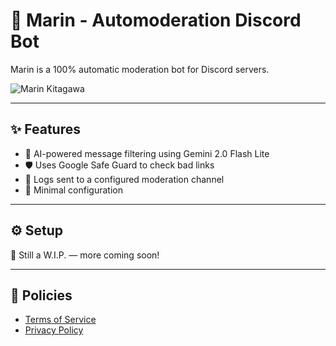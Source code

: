 # 🌸 Marin - Automoderation Discord Bot

Marin is a 100% automatic moderation bot for Discord servers. 

![Marin Kitagawa](https://thicc.mywaifulist.moe/series/my-dress-up-darling/bsCmvgUbXsFk2FukayFXHJmDD9tz63cf25gSRF0b.png)

---

## ✨ Features

- 🧠 AI-powered message filtering using Gemini 2.0 Flash Lite
- 🛡️ Uses Google Safe Guard to check bad links
- 📝 Logs sent to a configured moderation channel
- 🔧 Minimal configuration

---

## ⚙️ Setup

🚧 Still a W.I.P. — more coming soon!

---

## 📜 Policies

- [Terms of Service](./TERMS_OF_SERVICE.md)
- [Privacy Policy](./PRIVACY_POLICY.md)

